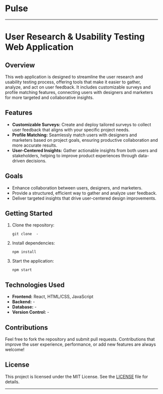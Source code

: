 # Pulse
---

# User Research & Usability Testing Web Application

## Overview
This web application is designed to streamline the user research and usability testing process, offering tools that make it easier to gather, analyze, and act on user feedback. It includes customizable surveys and profile matching features, connecting users with designers and marketers for more targeted and collaborative insights.

## Features
- **Customizable Surveys:** Create and deploy tailored surveys to collect user feedback that aligns with your specific project needs.
- **Profile Matching:** Seamlessly match users with designers and marketers based on project goals, ensuring productive collaboration and more accurate results.
- **User-Centered Insights:** Gather actionable insights from both users and stakeholders, helping to improve product experiences through data-driven decisions.

## Goals
- Enhance collaboration between users, designers, and marketers.
- Provide a structured, efficient way to gather and analyze user feedback.
- Deliver targeted insights that drive user-centered design improvements.

## Getting Started
1. Clone the repository:
   ```
   git clone  -
   ```
2. Install dependencies:
   ```
   npm install
   ```
3. Start the application:
   ```
   npm start
   ```

## Technologies Used
- **Frontend:** React, HTML/CSS, JavaScript
- **Backend:** -
- **Database:** -
- **Version Control:** -

## Contributions
Feel free to fork the repository and submit pull requests. Contributions that improve the user experience, performance, or add new features are always welcome!

## License
This project is licensed under the MIT License. See the [LICENSE](LICENSE) file for details.

---

